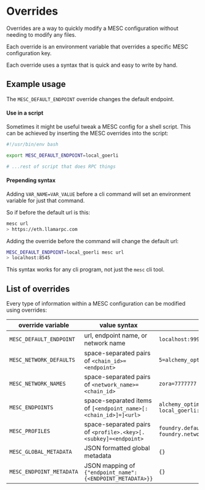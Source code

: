 # Overrides

Overrides are a way to quickly modify a MESC configuration without needing to modify any files.

Each override is an environment variable that overrides a specific MESC configuration key.

Each override uses a syntax that is quick and easy to write by hand.

## Example usage

The `MESC_DEFAULT_ENDPOINT` override changes the default endpoint.

#### Use in a script

Sometimes it might be useful tweak a MESC config for a shell script. This can be achieved by inserting the MESC overrides into the script:

```bash
#!/usr/bin/env bash

export MESC_DEFAULT_ENDPOINT=local_goerli

# ...rest of script that does RPC things
```

#### Prepending syntax

Adding `VAR_NAME=VAR_VALUE` before a cli command will set an environment variable for just that command.

So if before the default url is this:

```bash
mesc url
> https://eth.llamarpc.com
```

Adding the override before the command will change the default url:

```bash
MESC_DEFAULT_ENDPOINT=local_goerli mesc url
> localhost:8545
```

This syntax works for any cli program, not just the `mesc` cli tool.

## List of overrides

Every type of information within a MESC configuration can be modified using overrides:

| override variable | value syntax | example |
| --- | --- | --- |
| `MESC_DEFAULT_ENDPOINT`  | url, endpoint name, or network name                               | `localhost:9999` |
| `MESC_NETWORK_DEFAULTS`  | space-separated pairs of `<chain_id>=<endpoint>`                  | `5=alchemy_optimism 1=local_mainnet` |
| `MESC_NETWORK_NAMES`     | space-separated pairs of `<network_name>=<chain_id>`              | `zora=7777777` |
| `MESC_ENDPOINTS`         | space-separated items of `[<endpoint_name>[:<chain_id>]=]<url>`   | `alchemy_optimism=https://alchemy.com/fjsj local_goerli:5=localhost:8545` |
| `MESC_PROFILES`          | space-separated pairs of `<profile>.<key>[.<subkey]=<endpoint>`   | `foundry.default_endpoint=local_goerli foundry.network_defaults.5=alchemy_optimism` |
| `MESC_GLOBAL_METADATA`   | JSON formatted global metadata                                    | `{}` |
| `MESC_ENDPOINT_METADATA` | JSON mapping of `{"endpoint_name": {<ENDPOINT_METADATA>}}`        | `{}` |

